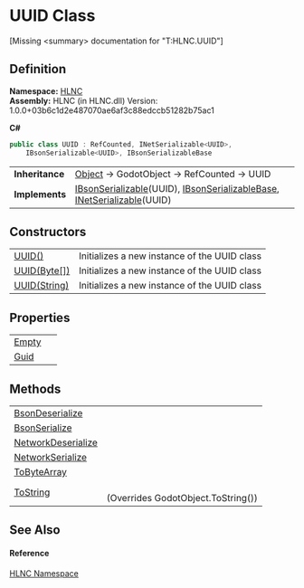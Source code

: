 # UUID Class


\[Missing &lt;summary&gt; documentation for "T:HLNC.UUID"\]



## Definition
**Namespace:** <a href="N_HLNC">HLNC</a>  
**Assembly:** HLNC (in HLNC.dll) Version: 1.0.0+03b6c1d2e487070ae6af3c88edccb51282b75ac1

**C#**
``` C#
public class UUID : RefCounted, INetSerializable<UUID>, 
	IBsonSerializable<UUID>, IBsonSerializableBase
```

<table><tr><td><strong>Inheritance</strong></td><td><a href="https://learn.microsoft.com/dotnet/api/system.object" target="_blank" rel="noopener noreferrer">Object</a>  →  GodotObject  →  RefCounted  →  UUID</td></tr>
<tr><td><strong>Implements</strong></td><td><a href="T_HLNC_IBsonSerializable_1">IBsonSerializable</a>(UUID), <a href="T_HLNC_IBsonSerializableBase">IBsonSerializableBase</a>, <a href="T_HLNC_INetSerializable_1">INetSerializable</a>(UUID)</td></tr>
</table>



## Constructors
<table>
<tr>
<td><a href="M_HLNC_UUID__ctor">UUID()</a></td>
<td>Initializes a new instance of the UUID class</td></tr>
<tr>
<td><a href="M_HLNC_UUID__ctor_1">UUID(Byte[])</a></td>
<td>Initializes a new instance of the UUID class</td></tr>
<tr>
<td><a href="M_HLNC_UUID__ctor_2">UUID(String)</a></td>
<td>Initializes a new instance of the UUID class</td></tr>
</table>

## Properties
<table>
<tr>
<td><a href="P_HLNC_UUID_Empty">Empty</a></td>
<td> </td></tr>
<tr>
<td><a href="P_HLNC_UUID_Guid">Guid</a></td>
<td> </td></tr>
</table>

## Methods
<table>
<tr>
<td><a href="M_HLNC_UUID_BsonDeserialize">BsonDeserialize</a></td>
<td> </td></tr>
<tr>
<td><a href="M_HLNC_UUID_BsonSerialize">BsonSerialize</a></td>
<td> </td></tr>
<tr>
<td><a href="M_HLNC_UUID_NetworkDeserialize">NetworkDeserialize</a></td>
<td> </td></tr>
<tr>
<td><a href="M_HLNC_UUID_NetworkSerialize">NetworkSerialize</a></td>
<td> </td></tr>
<tr>
<td><a href="M_HLNC_UUID_ToByteArray">ToByteArray</a></td>
<td> </td></tr>
<tr>
<td><a href="M_HLNC_UUID_ToString">ToString</a></td>
<td><br />(Overrides GodotObject.ToString())</td></tr>
</table>

## See Also


#### Reference
<a href="N_HLNC">HLNC Namespace</a>  
